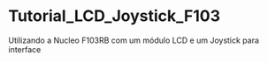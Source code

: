 # Tutorial_LCD_Joystick_F103
Utilizando a Nucleo F103RB com um módulo LCD e um Joystick para interface
